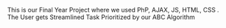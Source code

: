 This is our Final Year Project where we used PhP, AJAX, JS, HTML, CSS .
The User gets Streamlined Task Prioritized by our ABC Algorithm
